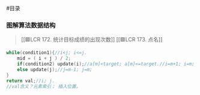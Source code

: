 #目录 

### 图解算法数据结构
> [[🟩LCR 172. 统计目标成绩的出现次数]]
> [[🟩LCR 173. 点名]]

```cpp
while(condition1){//i<j; i<=j.
	mid = ( i + j ) / 2;
	if(condition2) update(i);//a[m]<target; a[m]<=target.//i=m+1; i=m;
	else update(j);//j=m-1; j=m;
}
return val;//i; j.
//val含义？元素索引； 插入位置。
```
